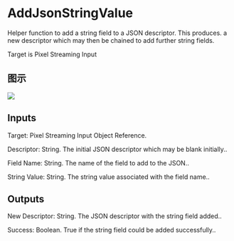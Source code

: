 # AddJsonStringValue

Helper function to add a string field to a JSON descriptor. This produces. a new descriptor which may then be chained to add further string fields.

Target is Pixel Streaming Input

## 图示

![]($-20221218-20292603.png)

## Inputs

Target: Pixel Streaming Input Object Reference.

Descriptor: String. The initial JSON descriptor which may be blank initially..

Field Name: String. The name of the field to add to the JSON..

String Value: String. The string value associated with the field name..  

## Outputs

New Descriptor: String. The JSON descriptor with the string field added..

Success: Boolean. True if the string field could be added successfully..

